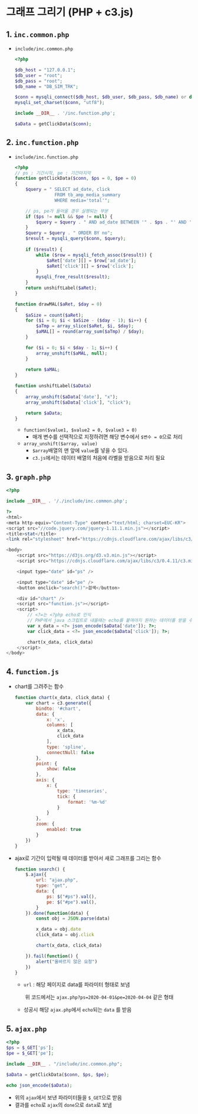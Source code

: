 # 그래프 그리기 (PHP + c3.js)

## 1. `inc.common.php`

- `include/inc.common.php` 

  ```php
  <?php
  
  $db_host = "127.0.0.1";
  $db_user = "root";
  $db_pass = "root";
  $db_name = "DB_SIM_TRK";
  
  $conn = mysqli_connect($db_host, $db_user, $db_pass, $db_name) or die('cannot connect to mysql.');
  mysqli_set_charset($conn, "utf8");
  
  include __DIR__ . '/inc.function.php';
  
  $aData = getClickData($conn);
  ```

## 2. `inc.function.php`

- `include/inc.function.php`

  ```php
  <?php
  // ps : 기간시작, pe : 기간마지막
  function getClickData($conn, $ps = 0, $pe = 0)
  {
      $query = " SELECT ad_date, click 
                 FROM tb_amp_media_summary 
                 WHERE media='total'";
  
      // ps, pe가 들어올 경우 실행되는 부분
      if ($ps != null && $pe != null) {
          $query = $query . " AND ad_date BETWEEN '" . $ps . "' AND '" . $pe . "' ";
      }
      $query = $query . " ORDER BY no";
      $result = mysqli_query($conn, $query);
      
      if ($result) {
          while ($row = mysqli_fetch_assoc($result)) {
              $aRet['date'][] = $row['ad_date'];
              $aRet['click'][] = $row['click'];
          }
          mysqli_free_result($result);
      }
      return unshiftLabel($aRet);
  }
  
  function drawMAL($aRet, $day = 0)
  {
      $aSize = count($aRet);
      for ($i = 0; $i < $aSize - ($day - 1); $i++) {
          $aTmp = array_slice($aRet, $i, $day);
          $aMAL[] = round(array_sum($aTmp) / $day);
      }
  
      for ($i = 0; $i < $day - 1; $i++) {
          array_unshift($aMAL, null);
      }
      
      return $aMAL;
  }
  
  function unshiftLabel($aData)
  {
      array_unshift($aData['date'], "x");
      array_unshift($aData['click'], "click");
  
      return $aData;
  }
  ```
  
  - `function($value1, $value2 = 0, $value3 = 0)`
    - 매개 변수를 선택적으로 지정하려면 해당 변수에서 `$변수 = 0`으로 처리
  - `array_unshift($array, value)`
    - `$array`배열의 맨 앞에 `value`를 넣을 수 있다.
    - `c3.js`에서는 데이터 배열의 처음에 라벨을 받음으로 처리 필요
## 3. `graph.php`

```php
<?php

include __DIR__ . '/./include/inc.common.php';

?>
<html>
<meta http-equiv="Content-Type" content="text/html; charset=EUC-KR">
<script src="//code.jquery.com/jquery-1.11.1.min.js"></script>
<title>stat</title>
<link rel="stylesheet" href="https://cdnjs.cloudflare.com/ajax/libs/c3/0.4.11/c3.min.css" />

<body>
    <script src="https://d3js.org/d3.v3.min.js"></script>
    <script src="https://cdnjs.cloudflare.com/ajax/libs/c3/0.4.11/c3.min.js"></script>

    <input type="date" id="ps" />

    <input type="date" id="pe" />
    <button onclick="search()">검색</button>

    <div id="chart" />
    <script src="function.js"></script>
    <script>
    	// <?=는 <?php echo로 인식
    	// PHP에서 java 스크립트로 내올때는 echo를 붙여야지 원하는 데이터를 받을 수 있음
        var x_data = <?= json_encode($aData['date']); ?>;
        var click_data = <?= json_encode($aData['click']); ?>;

        chart(x_data, click_data)
    </script>
</body>
```


## 4. `function.js`

- chart를 그려주는 함수

  ```javascript
  function chart(x_data, click_data) {
      var chart = c3.generate({
          bindto: '#chart',
          data: {
              x: 'x',
              columns: [
                  x_data,
                  click_data
              ],
              type: 'spline',
              connectNull: false
          },
          point: {
              show: false
          },
          axis: {
              x: {
                  type: 'timeseries',
                  tick: {
                      format: '%m-%d'
                  }
              }
          },
          zoom: {
              enabled: true
          }
      })
  }
  ```

- ajax로 기간이 입력될 때 데이터를 받아서 새로 그래프를 그리는 함수

  ```javascript
  function search() {
      $.ajax({
          url: "ajax.php",
          type: "get",
          data: {
              ps: $("#ps").val(),
              pe: $("#pe").val(),
          }
      }).done(function(data) {
          const obj = JSON.parse(data)
  
          x_data = obj.date
          click_data = obj.click
  
          chart(x_data, click_data)
  
      }).fail(function() {
          alert("올바르지 않은 요청")
      })
  }
  ```

  - `url` : 해당 페이지로 data를 파라미터 형태로 보냄
  
    ​         위 코드에서는 `ajax.php?ps=2020-04-01&pe=2020-04-04` 같은 형태
  
  - 성공시 해당 `ajax.php`에서 `echo`되는 `data` 를 받음

## 5. `ajax.php`

```php
<?php
$ps = $_GET['ps'];
$pe = $_GET['pe'];

include __DIR__ . "/include/inc.common.php";

$aData = getClickData($conn, $ps, $pe);

echo json_encode($aData);
```

- 위의 `ajax`에서 보낸 파라미터들을 `$_GET`으로 받음
- 결과를 `echo`로  `ajax`의 `done`으로 `data`로 보냄



